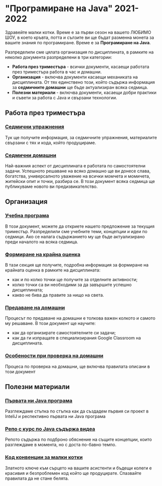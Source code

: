 # "Програмиране на Java" 2021-2022

Здравейте малки котки. Време е за първи сезон на вашето ЛЮБИМО ШОУ, в което кръвта, потта и сълзите ви ще бъдат разменна монета за вашите знания по програмиране. Време е за **Програмиране на Java**.

Разпределили сме цялата организация по дисциплината, в рамките на няколко документа разпределени в три категории:
- **Работа през триместъра** - всички документи, касаещи работата през триместъра работа в час и домашни.
- **Организация** - включва документи касаещи механиката на дисциплината. От тях единствено този, който съдържа информация за **седмичните домашни** ще бъде актуализиран всяка седмица.
- **Полезни материали** - включва документи, касаещи добри практики и съвети за работа с Java и свързани технологии.

## Работа през триместъра

### [Седмични упражнения](_org/cw/README.md)
Тук ще получите информация, за седмичните упражнения, материалите свързани с тях и кода, който продуцираме.

### [Седмични домашни](_org/hw/README.md)
Най-важния аспект от дисциплината е работата по самостоятелни задачи. Успешното решаване на всяко домашно ще ви донесе слава, богатства, универсалното уважение на всички момчета и момичета, житейски опит и точки, разбира се. В този документ всяка седмица ще публикуваме новото ви предизвикателство.


## Организация
### [Учебна програма](_org/plan/README.md)
В този документ, можете да откриете нашето предложение за текущия триместър. Разпределили сме учебните теми, концепции и идеи по седмици. Ако се налага съдържанието му ще бъде актуализирано преди началото на всяка седмица.

### [Формиране на крайна оценка](_org/points/README.md)
В тази секция ще получите, подробна информация за формиране на крайната оценка в рамките на дисциплината:
- как и по колко точки ще получите за отделните активности;
- колко точки са ви необходими за да завършите успешно дисциплината;
- какво не бива да правите за нищо на света.


### [Предаване на домашни](_org/submit/README.md)
Процесът по предаване на домашни е толкова важен колкото и самото му решаване. В този документ ще научите:
- как да организирате самостоятелните си задачи;
- как да ги изпращате в специализирания Google Classroom на дисциплината.

### [Особености при проверка на домашни](_org/review/README.md)
Процеса по проверка на домашни, ще включва правилата описани в този документ

## Полезни материали
### [Първата ни Java програма](_extra/first_java_program/README.md)
Разглеждаме стъпка по стъпка как да създадем първия си проект в InteliJ и респективно първата ни Java програма

### [Репо с курс по Java съдържа видеа](https://github.com/mihail-petrov/netit-webdev-java)
Репото съдържа по подброно обяснение на същите концепции, които разглеждаме в момента, но с доста по-бавно темпо.

### [Код конвенции за малки котки](_extra/code_conventions/README.md)
Златното ключе към сърцето на вашите асистенти и бъдещи колеги е красивия и безпроблемен код който ще продуцирате. Спазвайте правилата да не стане белята.